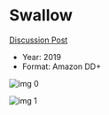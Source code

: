 # Swallow

[Discussion Post](https://www.avsforum.com/threads/bass-eq-for-filtered-movies.2995212/post-59535990)

* Year: 2019
* Format: Amazon DD+

![img 0](https://i.imgur.com/pikD0aQ.jpg)

![img 1](https://i.imgur.com/mejtpTU.png)

